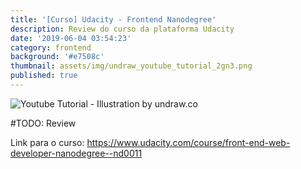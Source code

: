 ```yaml
---
title: '[Curso] Udacity - Frontend Nanodegree'
description: Review do curso da plataforma Udacity
date: '2019-06-04 03:54:23'
category: frontend
background: '#e7508c'
thumbnail: assets/img/undraw_youtube_tutorial_2gn3.png
published: true
---
```

![Youtube Tutorial - Illustration by undraw.co](assets/img/undraw_youtube_tutorial_2gn3.png "Youtube Tutorial - Illustration by undraw.co")

\#TODO: Review

Link para o curso: <https://www.udacity.com/course/front-end-web-developer-nanodegree--nd0011>
